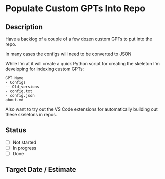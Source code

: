 # Populate Custom GPTs Into Repo

## Description

Have a backlog of a couple of a few dozen custom GPTs to put into the repo.

In many cases the configs will need to be converted to JSON

While I'm at it will create a quick Python script for creating the skeleton I'm developing for indexing custom GPTs:

```
GPT Name
- Configs
-- Old_versions
- config.txt
- config.json
about.md
```

Also want to try out the VS Code extensions for automatically building out these skeletons in repos.

## Status

- [ ] Not started
- [ ] In progress
- [ ] Done

## Target Date / Estimate